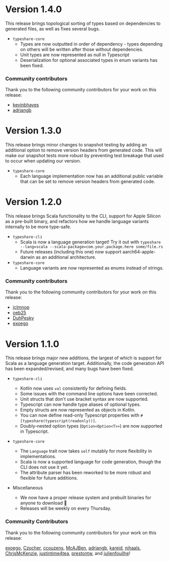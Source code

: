 # Version 1.4.0

This release brings topological sorting of types based on dependencies to generated files, as well as fixes several bugs.

* `typeshare-core`
  * Types are now outputted in order of dependency - types depending on others will be written after those without dependencies.
  * Unit types are now represented as null in Typescript
  * Deserialization for optional associated types in enum variants has been fixed.

### Community contributors

Thank you to the following community contributors for your work on this release:
* [kevinbhayes](https://github.com/kevinbhayes)
* [adriangb](https://github.com/adriangb)

# Version 1.3.0

This release brings minor changes to snapshot testing by adding an additional option to remove version headers from generated code. This will make our snapshot tests more robust by preventing test breakage that used to occur when updating our version.

* `typeshare-core`
  * Each language implementation now has an additional public variable that can be set to remove version headers from generated code.

# Version 1.2.0

This release brings Scala functionality to the CLI, support for Apple Silicon as a pre-built binary, and refactors how
we handle language variants internally to be more type-safe.

* `typeshare-cli`
  * Scala is now a language generation target! Try it out with `typeshare --lang=scala --scala-package=com.your.package.here some/file.rs`
  * Future releases (including this one) now support aarch64-apple-darwin as an additional architecture.
* `typeshare-core`
  * Language variants are now represented as enums instead of strings.

### Community contributors

Thank you to the following community contributors for your work on this release:
* [jclmnop](https://github.com/jclmnop)
* [oeb25](https://github.com/oeb25)
* [DuhPesky](https://github.com/DuhPesky)
* [exoego](https://github.com/exoego)

# Version 1.1.0

This release brings major new additions, the largest of which is support for Scala as a language generation target. 
Additionally, the code generation API has been expanded/revised, and many bugs have been fixed.

* `typeshare-cli`
  * Kotlin now uses `val` consistently for defining fields.
  * Some issues with the command line options have been corrected.
  * Unit structs that don't use bracket syntax are now supported.
  * Typescript can now handle type aliases of optional types.
  * Empty structs are now represented as objects in Kotlin.
  * You can now define read-only Typescript properties with `#[typeshare(typescript(readonly))]`.
  * Doubly-nested option types (`Option<Option<T>>`) are now supported in Typescript.

* `typeshare-core`
  * The `Language` trait now takes `self` mutably for more flexibility in implementations.
  * Scala is now a supported language for code generation, though the CLI does not use it yet.
  * The attribute parser has been reworked to be more robust and flexible for future additions.

* Miscellaneous
  * We now have a proper release system and prebuilt binaries for anyone to download 🎉
  * Releases will be weekly on every Thursday.

### Community Contributors
Thank you to the following community contributors for your work on this release:

[exoego](https://github.com/exoego), [Czocher](https://github.com/Czocher), [ccouzens](https://github.com/ccouzens),
[McAJBen](https://github.com/McAJBen), [adriangb](https://github.com/adriangb), [kareid](https://github.com/kareid),
[nihaals](https://github.com/nihaals), [ChrisMcKenzie](https://github.com/ChrisMcKenzie), [justintime4tea](https://github.com/justintime4tea),
[prestontw](https://github.com/prestontw), and [julienfouilhe](https://github.com/julienfouilhe)!

